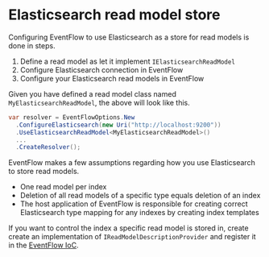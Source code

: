 # Elasticsearch read model store

Configuring EventFlow to use Elasticsearch as a store for read models is done
in steps.

1. Define a read model as let it implement `IElasticsearchReadModel`
1. Configure Elasticsearch connection in EventFlow
1. Configure your Elasticsearch read models in EventFlow

Given you have defined a read model class named `MyElasticsearchReadModel`, the
above will look like this.

```csharp
var resolver = EventFlowOptions.New
  .ConfigureElasticsearch(new Uri("http://localhost:9200"))
  .UseElasticsearchReadModel<MyElasticsearchReadModel>()
  ...
  .CreateResolver();
```

EventFlow makes a few assumptions regarding how you use Elasticsearch to store
read models.

* One read model per index
* Deletion of all read models of a specific type equals deletion of an index
* The host application of EventFlow is responsible for creating correct
  Elasticsearch type mapping for any indexes by creating index templates

If you want to control the index a specific read model is stored in, create
create an implementation of `IReadModelDescriptionProvider` and register it
in the [EventFlow IoC](./Customize.md).
